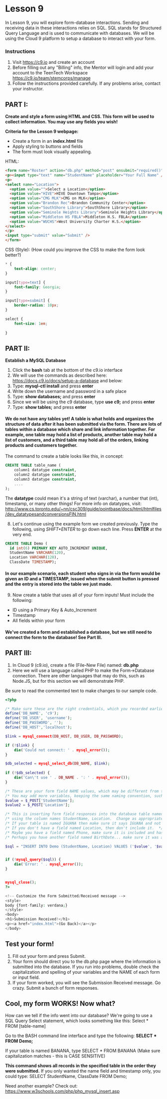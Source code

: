 # Lesson 9

In Lesson 9, you will explore form-database interactions. Sending and receiving data in these interactions relies on SQL. SQL stands for Structured Query Language and is used to communicate with databases. We will be using the Cloud 9 platform to setup a database to interact with your form.
 
### Instructions
1. Visit https://c9.io and create an account
2. Before filling out any "Billing" info, the Mentor will login and add your account to the TeenTech Workspace https://c9.io/team/stemcorps/manage
3. Follow the instructions provided carefully. If any problems arise, contact your instructor.


## PART I:
**Create and style a form using HTML and CSS.  This form will be used to collect information.  You may use any fields you wish!**

**Criteria for the Lesson 9 webpage:**
* Create a form in an **index.html** file
* Apply styling to buttons and fields
* The form must look visually appealing.

HTML:
```HTML
<form name="Roster" action="db.php" method="post" onsubmit="required()" />
<p><input type="text" name="StudentName" placeholder="Your Full Name" /></p>
<p>
<select name="Location">
  <option value="">Select a Location</option>
  <option value="HIVE">HIVE Downtown Tampa</option>
  <option value="CMG MLK">CMG on MLK</option>
  <option value="Brandon Rec">Brandon Community Center</option>
  <option value="SouthShore Library">SouthShore Library</option>
  <option value="Seminole Heights Library">Seminole Heights Library</option>
  <option value="Middleton HS FBLA">Middleton H.S. FBLA</option>
  <option value="WUCHS">West University Charter H.S.</option>
</select>
</p>
<input type="submit" value="Submit" />
</form>

```

CSS (Style):
(How could you improve the CSS to make the form look better?)
```CSS
* {
    text-align: center;
}

input[type=text] {
    font-family: Georgia;
}

input[type=submit] {
    border-radius: 10px;
}

select {
    font-size: 1em;
    
}
```


## PART II:

**Establish a MySQL Database**
1. Click the **bash** tab at the bottom of the c9.io interface
2. We will use the commands as described here: https://docs.c9.io/docs/setup-a-database and below:
3. Type: **mysql-ctl install** and press **enter**
4. Write down the username and password in a safe place
5. Type: **show databases;** and press **enter**
6. Since we will be using the c9 database, type **use c9;** and press **enter**
7. Type: **show tables;** and press **enter**

#### We do not have any tables yet!  A table is what holds and organizes the structure of data after it has been submitted via the form.  There are lots of tables within a database which share and link information together.  For example, one table may hold a list of products, another table may hold a list of customers, and a third table may hold all of the orders, linking products and customers together.

The command to create a table looks like this, in concept:
```SQL
CREATE TABLE table_name (
    column1 datatype constraint,
    column2 datatype constraint,
    column3 datatype constraint,
    ....
);
```

The **datatype** could mean it's a string of text (varchar), a number that (int), timestamp, or many other things!  For more info on datatypes, visit: http://www.cs.toronto.edu/~nn/csc309/guide/pointbase/docs/html/htmlfiles/dev_datatypesandconversionsFIN.html


8. Let's continue using the example form we created previously.  Type the following, using *SHIFT+ENTER* to go down each line.  Press **ENTER** at the very end.
```SQL
CREATE TABLE Demo (
  id int(6) PRIMARY KEY AUTO_INCREMENT UNIQUE,
  StudentName VARCHAR(120),
  Location VARCHAR(120),
  ClassDate TIMESTAMP);
```
#### In our example scenario, each student who signs in via the form would be given an ID and a TIMESTAMP, issued when the submit button is pressed and the entry is stored into the table we just made.  


9.  Now create a table that uses all of your form inputs!  Must include the following:
* ID using a Primary Key & Auto_Increment
* Timestamp
* All fields within your form

#### We've created a form and established a database, but we still need to connect the form to the database!  See Part III.




## PART III:

1. In Cloud 9 (c9.io), create a file (File-New File) named: **db.php**
2. Here we will use a language called PHP to make the Form->Database connection.  There are other languages that may do this, such as Node.JS, but for this section we will demonstrate PHP.

Be sure to read the commented text to make changes to our sample code.

```PHP
<?php

/* Make sure these are the right credentials, which you recorded earlier!! */
define('DB_NAME', 'c9');
define('DB_USER', 'username');
define('DB_PASSWORD', '');
define('DB_HOST','localhost');

$link = mysql_connect(DB_HOST, DB_USER, DB_PASSWORD);

if (!$link) {
    die('Could not connect: ' . mysql_error());
}

$db_selected = mysql_select_db(DB_NAME, $link);
 
if (!$db_selected) {
    die('Can\'t use ' . DB_NAME . ': ' . mysql_error());
}

/* These are your form field NAME values, which may be different from the sample! */
/* You may add more variables, keeping the same naming convention, such as $value3, $value4....etc. */
$value = $_POST['StudentName'];
$value2 = $_POST['Location'];

/* This is inserting form field responses into the database table named DEMO */
/* using the column names StudentName, Location.  Change as appropriate to your form. */
/* If your table is named IGUANA then make sure it says IGUANA and not DEMO.  */
/* If you don't have a field named Location, then don't include it.  */
/* Maybe you have a field named Phone, make sure it is included and has a variable assigned to it ($value) */
/* Perhaps you have another field named BirthDate... make sure it was assigned a value ($value3) and include it below. */

$sql = "INSERT INTO Demo (StudentName, Location) VALUES ('$value', '$value2')";


if (!mysql_query($sql)) {
    die('Error: ' . mysql_error());
}


mysql_close();
?>

<!-- Customize the Form Submitted/Received message -->
<style>
body {font-family: verdana;}
</style>
<body>
<h1>Submission Received!</h1>
<p><a href="index.html">(Go Back)</a></p>
</body>
```

## Test your form!
1. Fill out your form and press Submit.
2. Your form should direct you to the db.php page where the information is submitted into the database.  If you run into problems, double check the capitalization and spelling of your variables and the NAME of each form or input field.
3. If your form worked, you will see the Submission Received message.  Go crazy.  Submit a bunch of form responses.


## Cool, my form WORKS!  Now what?
How can we tell if the info went into our database? We're going to use a SQL Query Select statement, which looks something like this: Select * FROM [table-name]

Go to the BASH command line interface and type the following: 
**SELECT * FROM Demo;**

If your table is named BANANA, type SELECT * FROM BANANA
(Make sure capitalization matches - this is CASE SENSITIVE)

**This command shows all records in the specified table in the order they were submitted.**  If you only wanted the name field and timestamp only, you could type: SELECT StudentName, ClassDate FROM Demo;


Need another example?  Check out: https://www.w3schools.com/php/php_mysql_insert.asp

